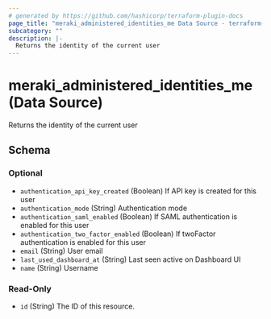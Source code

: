 ```yaml
---
# generated by https://github.com/hashicorp/terraform-plugin-docs
page_title: "meraki_administered_identities_me Data Source - terraform-provider-meraki"
subcategory: ""
description: |-
  Returns the identity of the current user
---
```


# meraki_administered_identities_me (Data Source)

Returns the identity of the current user



<!-- schema generated by tfplugindocs -->
## Schema

### Optional

- `authentication_api_key_created` (Boolean) If API key is created for this user
- `authentication_mode` (String) Authentication mode
- `authentication_saml_enabled` (Boolean) If SAML authentication is enabled for this user
- `authentication_two_factor_enabled` (Boolean) If twoFactor authentication is enabled for this user
- `email` (String) User email
- `last_used_dashboard_at` (String) Last seen active on Dashboard UI
- `name` (String) Username

### Read-Only

- `id` (String) The ID of this resource.
